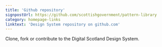 ```yaml
---
title: 'Github repository'
signpostUrl: https://github.com/scottishgovernment/pattern-library
category: homepage-links
linktext: 'Design System repository on github.com'
---
```

Clone, fork or contribute to the Digital Scotland Design System.
